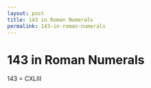 ```yaml
---
layout: post
title: 143 in Roman Numerals
permalink: 143-in-roman-numerals
---
```


# 143 in Roman Numerals

143 = CXLIII
